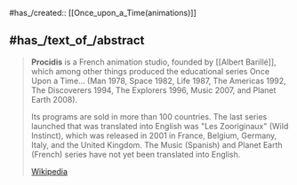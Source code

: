 #has_/created:: [[Once_upon_a_Time(animations)]] 

## #has_/text_of_/abstract 

> **Procidis** is a French animation studio, founded by [[Albert Barillé]], 
> which among other things produced the educational series Once Upon a Time... 
> (Man 1978, Space 1982, Life 1987, The Americas 1992, The Discoverers 1994, 
> The Explorers 1996, Music 2007, and Planet Earth 2008). 
> 
> Its programs are sold in more than 100 countries. 
> The last series launched that was translated into English was "Les Zooriginaux" (Wild Instinct), 
> which was released in 2001 in France, Belgium, Germany, Italy, and the United Kingdom. 
> The Music (Spanish) and Planet Earth (French) series have not yet been translated into English.
>
> [Wikipedia](https://en.wikipedia.org/wiki/Procidis)


